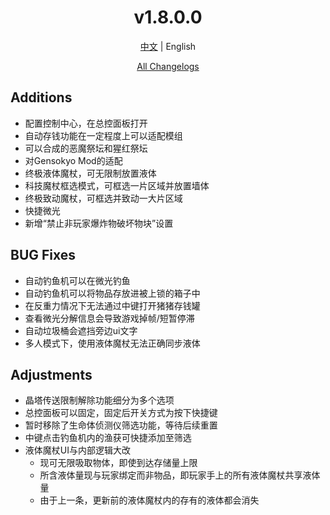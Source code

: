 ﻿<h1 align="center">v1.8.0.0</h1>

<div align="center">

[中文](../zh/v1.8.0.0.md) | English

[All Changelogs](../../ChangeLog-en.md)

</div>

## Additions

- 配置控制中心，在总控面板打开
- 自动存钱功能在一定程度上可以适配模组
- 可以合成的恶魔祭坛和猩红祭坛
- 对Gensokyo Mod的适配
- 终极液体魔杖，可无限制放置液体
- 科技魔杖框选模式，可框选一片区域并放置墙体
- 终极致动魔杖，可框选并致动一大片区域
- 快捷微光
- 新增“禁止非玩家爆炸物破坏物块”设置

## BUG Fixes

- 自动钓鱼机可以在微光钓鱼
- 自动钓鱼机可以将物品存放进被上锁的箱子中
- 在反重力情况下无法通过中键打开猪猪存钱罐
- 查看微光分解信息会导致游戏掉帧/短暂停滞
- 自动垃圾桶会遮挡旁边ui文字
- 多人模式下，使用液体魔杖无法正确同步液体

## Adjustments

- 晶塔传送限制解除功能细分为多个选项
- 总控面板可以固定，固定后开关方式为按下快捷键
- 暂时移除了生命体侦测仪筛选功能，等待后续重置
- 中键点击钓鱼机内的渔获可快捷添加至筛选
- 液体魔杖UI与内部逻辑大改
    - 现可无限吸取物体，即使到达存储量上限
    - 所含液体量现与玩家绑定而非物品，即玩家手上的所有液体魔杖共享液体量
    - 由于上一条，更新前的液体魔杖内的存有的液体都会消失
